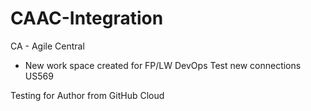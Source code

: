 # CAAC-Integration

CA - Agile Central
  -  New work space created for FP/LW DevOps
Test new connections US569

Testing for Author from GitHub Cloud
